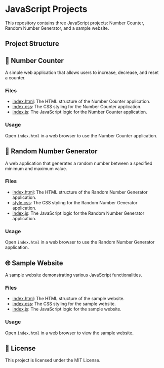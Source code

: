 # JavaScript Projects

This repository contains three JavaScript projects: Number Counter, Random Number Generator, and a sample website.

## Project Structure


## 🔢 Number Counter

A simple web application that allows users to increase, decrease, and reset a counter.

### Files

- [index.html](Number%20Counter/index.html): The HTML structure of the Number Counter application.
- [index.css](Number%20Counter/index.css): The CSS styling for the Number Counter application.
- [index.js](Number%20Counter/index.js): The JavaScript logic for the Number Counter application.

### Usage

Open `index.html` in a web browser to use the Number Counter application.

## 🎲 Random Number Generator

A web application that generates a random number between a specified minimum and maximum value.

### Files

- [index.html](Random%20Number%20Generator/index.html): The HTML structure of the Random Number Generator application.
- [style.css](Random%20Number%20Generator/style.css): The CSS styling for the Random Number Generator application.
- [index.js](Random%20Number%20Generator/index.js): The JavaScript logic for the Random Number Generator application.

### Usage

Open `index.html` in a web browser to use the Random Number Generator application.

## 🌐 Sample Website

A sample website demonstrating various JavaScript functionalities.

### Files

- [index.html](website/index.html): The HTML structure of the sample website.
- [index.css](website/index.css): The CSS styling for the sample website.
- [index.js](website/index.js): The JavaScript logic for the sample website.

### Usage

Open `index.html` in a web browser to view the sample website.

## 📜 License

This project is licensed under the MIT License.